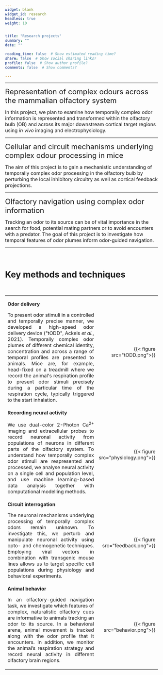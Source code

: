 ```yaml
---
widget: blank
widget_id: research
headless: true
weight: 10


title: "Research projects"
summary: ""
date: ""

reading_time: false  # Show estimated reading time?
share: false  # Show social sharing links?
profile: false  # Show author profile?
comments: false  # Show comments?

---  
```



<!-- <h1 style="text-align: left;">Research projects</h1> -->

---

<font size="5">Representation of complex odours across the mammalian olfactory system</font>

<font size="3">In this project, we plan to examine how temporally complex odor information is represented and transformed within the olfactory bulb (OB) and across its major downstream cortical target regions using *in vivo* imaging and electrophysiology.</font>

---
<font size="5">Cellular and circuit mechanisms underlying complex odour processing in mice</font>

<font size="3">The aim of this project is to gain a mechanistic understanding of temporally complex odor processing in the olfactory bulb by perturbing the local inhibitory circuitry as well as cortical feedback projections.</font>

---
<font size="5">Olfactory navigation using complex odor information</font>

<font size="3">Tracking an odor to its source can be of vital importance in the search for food, potential mating partners or to avoid encounters with a predator. The goal of this project is to investigate how temporal features of odor plumes inform odor-guided navigation.</font>

---

<br>

<!-- Methods section  -->
<h1 style="text-align: left;">Key methods and techniques</h1>
<br>

<table style='width: 100%' border='0'>
<tr>
 <td>

<font size="3"><strong>Odor delivery</strong><p>  
<p style='text-align: justify;'>
To present odor stimuli in a controlled and temporally precise manner, we developed a high-speed odor delivery device ("tODD", Ackels <em>et al.</em>, 2021). Temporally complex odor plumes of different chemical identity, concentration and across a range of temporal profiles are presented to animals. Mice are, for example, head-fixed on a treadmill where we record the animal's respiration profile to present odor stimuli precisely during a particular time of the respiration cycle, typically triggered to the start inhalation.</font>
</p>

<td style='width:25%;'>
<p style="text-align: right">
{{< figure src="tODD.png">}}
</p>
</td>
</tr>

<tr>
<td>  
<font size="3"><strong>Recording neural activity</strong><p>
<p style='text-align: justify;'>
We use dual-color 2-Photon Ca<sup>2+</sup> imaging and extracellular probes to record neuronal activity from populations of neurons in different parts of the olfactory system. To understand how temporally complex odor stimuli are respresented and processed, we analyse neural activity on a single cell and population level, and use machine learning-based data analysis together with computational modelling methods.</font>  
</p>
<td style='width:25%;'>
<p style="text-align: right">
{{< figure src="physiology.png">}}
</p>
</td>
</tr>

<tr>
<td>  
<font size="3"><strong>Circuit interrogation</strong><p>
<p style='text-align: justify;'>
The neuronal mechanisms underlying processing of temporally complex odors remain unknown. To investigate this, we perturb and manipulate neuronal activity using opto- and chemogenetic techniques. Employing viral vectors in combination with transgenic mouse lines allows us to target specific cell populations during physiology and behavioral experiments.</font>
</p>
</td>
<td style='width:25%;'>
<p style="text-align: right">
{{< figure src="feedback.png">}}
</p>
</td>
</tr>

<tr>
<td>  
<font size="3"><strong>Animal behavior</strong><p>
<p style='text-align: justify;'>
In an olfactory-guided navigation task, we investigate which features of complex, naturalistic olfactory cues are informative to animals tracking an odor to its source. In a behavioral arena, animal movement is tracked along with the odor profile that it encounters. In addition, we monitor the animal’s respiration strategy and record neural activity in different olfactory brain regions.</font>

</p>
</td>
<td style='width:25%;'>
<p style="text-align: right">
{{< figure src="behavior.png">}}
</p>
</td>
</tr>

</table>
